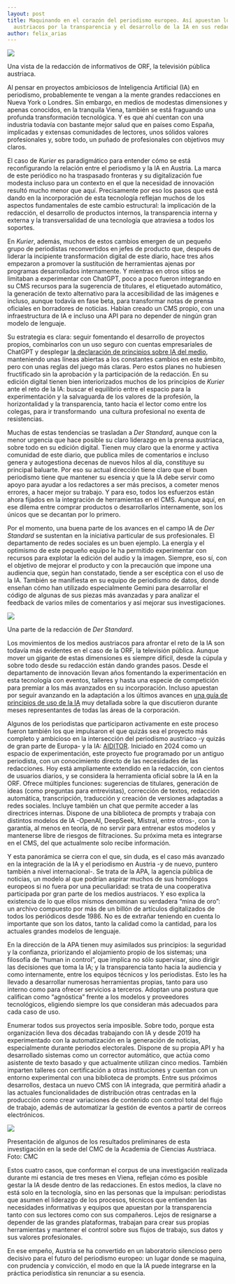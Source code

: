 ```yaml
---
layout: post
title: Maquinando en el corazón del periodismo europeo. Así apuestan los medios
  austriacos por la transparencia y el desarrollo de la IA en sus redacciones
author: felix_arias
---
```

![](/images/001/img_7189r.jpg)

Una vista de la redacción de informativos de ORF, la televisión pública austriaca.

Al pensar en proyectos ambiciosos de Inteligencia Artificial (IA) en periodismo, probablemente te vengan a la mente grandes redacciones en Nueva York o Londres. Sin embargo, en medios de modestas dimensiones y apenas conocidos, en la tranquila Viena, también se está fraguando una profunda transformación tecnológica. Y es que ahí cuentan con una industria todavía con bastante mejor salud que en países como España, implicadas y extensas comunidades de lectores, unos sólidos valores profesionales y, sobre todo, un puñado de profesionales con objetivos muy claros.

El caso de *Kurier* es paradigmático para entender cómo se está reconfigurando la relación entre el periodismo y la IA en Austria. La marca de este periódico no ha traspasado fronteras y su digitalización fue modesta incluso para un contexto en el que la necesidad de innovación resultó mucho menor que aquí. Precisamente por eso los pasos que está dando en la incorporación de esta tecnología reflejan muchos de los aspectos fundamentales de este cambio estructural: la implicación de la redacción, el desarrollo de productos internos, la transparencia interna y externa y la transversalidad de una tecnología que atraviesa a todos los soportes. 

En *Kurier*, además, muchos de estos cambios emergen de un pequeño grupo de periodistas reconvertidos en jefes de producto que, después de liderar la incipiente transformación digital de este diario, hace tres años empezaron a promover la sustitución de herramientas ajenas por programas desarrollados internamente. Y mientras en otros sitios se limitaban a experimentar con ChatGPT, poco a poco fueron integrando en su CMS recursos para la sugerencia de titulares, el etiquetado automático, la generación de texto alternativo para la accesibilidad de las imágenes e incluso, aunque todavía en fase beta, para transformar notas de prensa oficiales en borradores de noticias. Habían creado un CMS propio, con una infraestructura de IA e incluso una API para no depender de ningún gran modelo de lenguaje.

Su estrategia es clara: seguir fomentando el desarrollo de proyectos propios, combinarlos con un uso seguro con cuentas empresariales de ChatGPT y desplegar [la declaración de principios sobre IA del medio](https://kurier.at/info/ki-kuenstliche-intelligenz-richtlinie-kurier/403039078), manteniendo unas líneas abiertas a los constantes cambios en este ámbito, pero con unas reglas del juego más claras. Pero estos planes no hubiesen fructificado sin la aprobación y la participación de la redacción. En su edición digital tienen bien interiorizados muchos de los principios de *Kurier* ante el reto de la IA: buscar el equilibrio entre el espacio para la experimentación y la salvaguarda de los valores de la profesión, la horizontalidad y la transparencia, tanto hacia el lector como entre los colegas, para ir transformando  una cultura profesional no exenta de resistencias.

Muchas de estas tendencias se trasladan a *Der Standard*, aunque con la menor urgencia que hace posible su claro liderazgo en la prensa austriaca, sobre todo en su edición digital. Tienen muy claro que la enorme y activa comunidad de este diario, que publica miles de comentarios e incluso genera y autogestiona decenas de nuevos hilos al día, constituye su principal baluarte. Por eso su actual dirección tiene claro que el buen periodismo tiene que mantener su esencia y que la IA debe servir como apoyo para ayudar a los redactores a ser más precisos, a cometer menos errores, a hacer mejor su trabajo. Y para eso, todos los esfuerzos están ahora fijados en la integración de herramientas en el CMS. Aunque aquí, en ese dilema entre comprar productos o desarrollarlos internamente, son los únicos que se decantan por lo primero.

Por el momento, una buena parte de los avances en el campo IA de *Der Standard* se sustentan en la iniciativa particular de sus profesionales. El departamento de redes sociales es un buen ejemplo. La energía y el optimismo de este pequeño equipo le ha permitido experimentar con recursos para explotar la edición del audio y la imagen. Siempre, eso sí, con el objetivo de mejorar el producto y con la precaución que impone una audiencia que, según han constatado, tiende a ser escéptica con el uso de la IA. También se manifiesta en su equipo de periodismo de datos, donde enseñan cómo han utilizado especialmente Gemini para desarrollar el código de algunas de sus piezas más avanzadas y para analizar el feedback de varios miles de comentarios y así mejorar sus investigaciones. 

![](/images/001/img_8141.jpg)

Una parte de la redacción de *Der Standard*.

Los movimientos de los medios austriacos para afrontar el reto de la IA son todavía más evidentes en el caso de la ORF, la televisión pública. Aunque mover un gigante de estas dimensiones es siempre difícil, desde la cúpula y sobre todo desde su redacción están dando grandes pasos. Desde el departamento de innovación llevan años fomentando la experimentación en esta tecnología con eventos, talleres y hasta una especie de competición para premiar a los más avanzados en su incorporación. Incluso apuestan por seguir avanzando en la adaptación a los últimos avances en [una guía de principios de uso de la IA](https://zukunft.orf.at/rte/upload/2025/rechte_und_grundlagen/orf_ki_guidelines_februar_2025.pdf) muy detallada sobre la que discutieron durante meses representantes de todas las áreas de la corporación. 

Algunos de los periodistas que participaron activamente en este proceso fueron también los que impulsaron el que quizás sea el proyecto más completo y ambicioso en la intersección del periodismo austriaco -y quizás de gran parte de Europa- y la IA: [AIDITOR](https://orf.at/stories/3360846/). Iniciado en 2024 como un espacio de experimentación, este proyecto fue programado por un antiguo periodista, con un conocimiento directo de las necesidades de las redacciones. Hoy está ampliamente extendido en la redacción, con cientos de usuarios diarios, y se considera la herramienta oficial sobre la IA en la ORF. Ofrece múltiples funciones: sugerencias de titulares, generación de ideas (como preguntas para entrevistas), corrección de textos, redacción automática, transcripción, traducción y creación de versiones adaptadas a redes sociales. Incluye también un chat que permite acceder a las directrices internas. Dispone de una biblioteca de prompts y trabaja con distintos modelos de IA -OpenAI, DeepSeek, Mistral, entre otros-, con la garantía, al menos en teoría, de no servir para entrenar estos modelos y mantenerse libre de riesgos de filtraciones. Su próxima meta es integrarse en el CMS, del que actualmente solo recibe información.

Y esta panorámica se cierra con el que, sin duda, es el caso más avanzado en la integración de la IA y el periodismo en Austria -y de nuevo, puntero también a nivel internacional-. Se trata de la APA, la agencia pública de noticias, un modelo al que podrían aspirar muchos de sus homólogos europeos si no fuera por una peculiaridad: se trata de una cooperativa participada por gran parte de los medios austriacos. Y eso explica la existencia de lo que ellos mismos denominan su verdadera “mina de oro”: un archivo compuesto por más de un billón de artículos digitalizados de todos los periódicos desde 1986. No es de extrañar teniendo en cuenta lo importante que son los datos, tanto la calidad como la cantidad, para los actuales grandes modelos de lenguaje.

En la dirección de la APA tienen muy asimilados sus principios: la seguridad y la confianza, priorizando el alojamiento propio de los sistemas; una filosofía de “human in control”, que implica no sólo supervisar, sino dirigir las decisiones que toma la IA; y la transparencia tanto hacia la audiencia y como internamente, entre los equipos técnicos y los periodistas. Esto les ha llevado a desarrollar numerosas herramientas propias, tanto para uso interno como para ofrecer servicios a terceros. Adoptan una postura que califican como “agnóstica” frente a los modelos y proveedores tecnológicos, eligiendo siempre los que consideran más adecuados para cada caso de uso. 

Enumerar todos sus proyectos sería imposible. Sobre todo, porque esta organización lleva dos décadas trabajando con IA y desde 2019 ha experimentado con la automatización en la generación de noticias, especialmente durante periodos electorales. Dispone de su propia API y ha desarrollado sistemas como un corrector automático, que actúa como asistente de texto basado y que actualmente utilizan cinco medios. También imparten talleres con certificación a otras instituciones y cuentan con un entorno experimental con una biblioteca de prompts. Entre sus próximos desarrollos, destaca un nuevo CMS con IA integrada, que permitirá añadir a las actuales funcionalidades de distribución otras centradas en la producción como crear variaciones de contenido con control total del flujo de trabajo, además de automatizar la gestión de eventos a partir de correos electrónicos.

![](/images/001/1760702132580r.jpg)

Presentación de algunos de los resultados preliminares de esta investigación en la sede del CMC de la Academia de Ciencias Austriaca. Foto: CMC

Estos cuatro casos, que conforman el corpus de una investigación realizada durante mi estancia de tres meses en Viena, reflejan cómo es posible gestar la IA desde dentro de las redacciones. En estos medios, la clave no está solo en la tecnología, sino en las personas que la impulsan: periodistas que asumen el liderazgo de los procesos, técnicos que entienden las necesidades informativas y equipos que apuestan por la transparencia tanto con sus lectores como con sus compañeros. Lejos de resignarse a depender de las grandes plataformas, trabajan para crear sus propias herramientas y mantener el control sobre sus flujos de trabajo, sus datos y sus valores profesionales.

En ese empeño, Austria se ha convertido en un laboratorio silencioso pero decisivo para el futuro del periodismo europeo: un lugar donde se maquina, con prudencia y convicción, el modo en que la IA puede integrarse en la práctica periodística sin renunciar a su esencia.